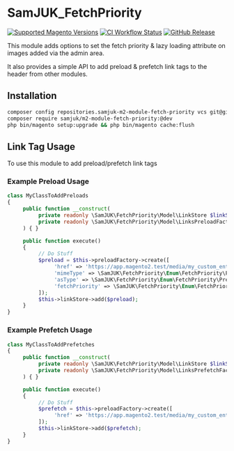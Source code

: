# SamJUK_FetchPriority

[![Supported Magento Versions](https://img.shields.io/badge/magento-2.4.4%E2%80%932.4.7-orange.svg?logo=magento)](https://github.com/SamJUK/m2-module-fetch-priority/actions/workflows/ci.yml)
[![CI Workflow Status](https://github.com/samjuk/m2-module-fetch-priority/actions/workflows/ci.yml/badge.svg)](https://github.com/SamJUK/m2-module-fetch-priority/actions/workflows/ci.yml)
[![GitHub Release](https://img.shields.io/github/v/release/SamJUK/m2-module-fetch-priority?label=Latest%20Release&logo=github)](https://github.com/SamJUK/m2-module-fetch-priority/releases)

This module adds options to set the fetch priority & lazy loading attribute on images added via the admin area.

It also provides a simple API to add preload & prefetch link tags to the header from other modules.

## Installation
```sh
composer config repositories.samjuk-m2-module-fetch-priority vcs git@github.com:SamJUK/m2-module-fetch-priority.git
composer require samjuk/m2-module-fetch-priority:@dev
php bin/magento setup:upgrade && php bin/magento cache:flush
```

## Link Tag Usage

To use this module to add preload/prefetch link tags

### Example Preload Usage
```php
class MyClassToAddPreloads
{
     public function __construct(
          private readonly \SamJUK\FetchPriority\Model\LinkStore $linkStore,
          private readonly \SamJUK\FetchPriority\Model\LinksPreloadFactory $preloadFactory
     ) { }

     public function execute()
     {
          // Do Stuff
          $preload = $this->preloadFactory->create([
               'href' => 'https://app.magento2.test/media/my_custom_entity/image1.jpg',
               'mimeType' => \SamJUK\FetchPriority\Enum\FetchPriority\Preload\MimeType::ImageJPEG,
               'asType' => \SamJUK\FetchPriority\Enum\FetchPriority\Preload\AsType::Image,
               'fetchPriority' => \SamJUK\FetchPriority\Enum\FetchPriority::High
          ]);
          $this->linkStore->add($preload);
     }
}
```


### Example Prefetch Usage
```php
class MyClassToAddPrefetches
{
     public function __construct(
          private readonly \SamJUK\FetchPriority\Model\LinkStore $linkStore,
          private readonly \SamJUK\FetchPriority\Model\LinksPrefetchFactory $preloadFactory
     ) { }

     public function execute()
     {
          // Do Stuff
          $prefetch = $this->preloadFactory->create([
               'href' => 'https://app.magento2.test/media/my_custom_entity/image1.jpg',
          ]);
          $this->linkStore->add($prefetch);
     }
}
```
